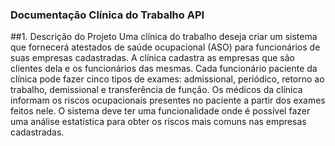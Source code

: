 ### Documentação Clínica do Trabalho API

##1. Descrição do Projeto
Uma clínica do trabalho deseja criar um sistema que fornecerá atestados de saúde
ocupacional (ASO) para funcionários de suas empresas cadastradas.
A clínica cadastra as empresas que são clientes dela e os funcionários das mesmas.
Cada funcionário paciente da clínica pode fazer cinco tipos de exames: admissional,
periódico, retorno ao trabalho, demissional e transferência de função.
Os médicos da clínica informam os riscos ocupacionais presentes no paciente a
partir dos exames feitos nele.
O sistema deve ter uma funcionalidade onde é possível fazer uma análise estatística
para obter os riscos mais comuns nas empresas cadastradas.
